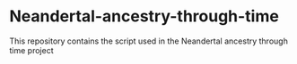 # Neandertal-ancestry-through-time
This repository contains the script used in the Neandertal ancestry through time project
